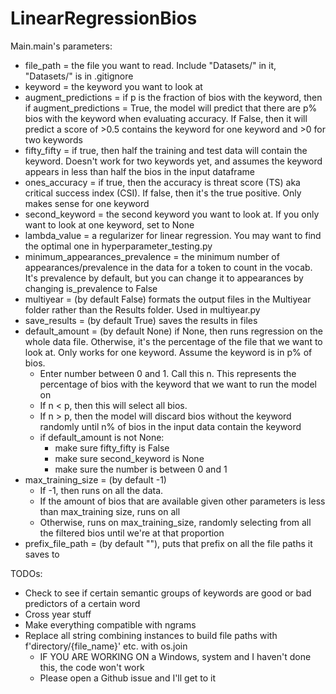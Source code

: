 # LinearRegressionBios

Main.main's parameters:
- file_path = the file you want to read. Include "Datasets/" in it, "Datasets/" is in .gitignore
- keyword = the keyword you want to look at
- augment_predictions = if p is the fraction of bios with the keyword, then if augment_predictions = True, the model will predict that there are p% bios with the keyword when evaluating accuracy. If False, then it will predict a score of >0.5 contains the keyword for one keyword and >0 for two keywords
- fifty_fifty = if true, then half the training and test data will contain the keyword. Doesn't work for two keywords yet, and assumes the keyword appears in less than half the bios in the input dataframe
- ones_accuracy = if true, then the accuracy is threat score (TS) aka critical success index (CSI). If false, then it's the true positive. Only makes sense for one keyword
- second_keyword = the second keyword you want to look at. If you only want to look at one keyword, set to None
- lambda_value = a regularizer for linear regression. You may want to find the optimal one in hyperparameter_testing.py
- minimum_appearances_prevalence = the minimum number of appearances/prevalence in the data for a token to count in the vocab. It's prevalence by default, but you can change it to appearances by changing is_prevalence to False
- multiyear = (by default False) formats the output files in the Multiyear folder rather than the Results folder. Used in multiyear.py
- save_results = (by default True) saves the results in files
- default_amount = (by default None) if None, then runs regression on the whole data file. Otherwise, it's the percentage of the file that we want to look at. Only works for one keyword. Assume the keyword is in p% of bios.
  - Enter number between 0 and 1. Call this n. This represents the percentage of bios with the keyword that we want to run the model on
  - If n < p, then this will select all bios.
  - If n > p, then the model will discard bios without the keyword randomly until n% of bios in the input data contain the keyword
  - if default_amount is not None:
    - make sure fifty_fifty is False
    - make sure second_keyword is None
    - make sure the number is between 0 and 1
- max_training_size = (by default -1) 
  - If -1, then runs on all the data. 
  - If the amount of bios that are available given other parameters is less than max_training size, runs on all
  - Otherwise, runs on max_training_size, randomly selecting from all the filtered bios until we're at that proportion
- prefix_file_path = (by default ""), puts that prefix on all the file paths it saves to


TODOs:
- Check to see if certain semantic groups of keywords are good or bad predictors of a certain word
- Cross year stuff
- Make everything compatible with ngrams
- Replace all string combining instances to build file paths with f'directory/{file_name}' etc. with os.join
  - IF YOU ARE WORKING ON a Windows, system and I haven't done this, the code won't work
  - Please open a Github issue and I'll get to it